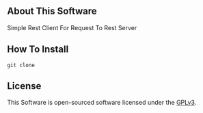 ## About This Software

Simple Rest Client For Request To Rest Server

## How To Install

```
git clone
```

## License

This Software is open-sourced software licensed under the [GPLv3](http://www.gnu.org/licenses/gpl-3.0.html).
